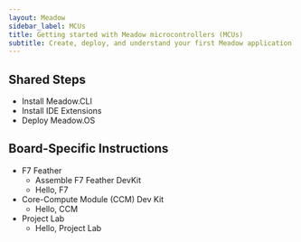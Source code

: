 ```yaml
---
layout: Meadow
sidebar_label: MCUs
title: Getting started with Meadow microcontrollers (MCUs)
subtitle: Create, deploy, and understand your first Meadow application.
---
```


## Shared Steps
* Install Meadow.CLI
* Install IDE Extensions
* Deploy Meadow.OS

## Board-Specific Instructions
* F7 Feather
    * Assemble F7 Feather DevKit
    * Hello, F7
* Core-Compute Module (CCM) Dev Kit
    * Hello, CCM
* Project Lab
    * Hello, Project Lab